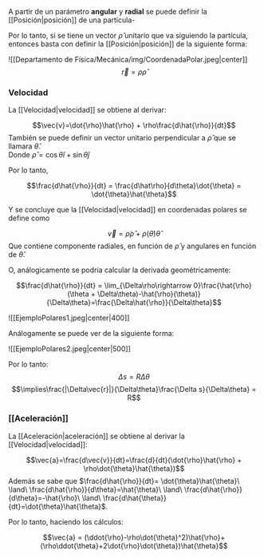 A partir de un parámetro **angular** y **radial** se puede definir la [[Posición|posición]] de una partícula-

Por lo tanto, si se tiene un vector $\hat\rho$ unitario que va siguiendo la partícula, entonces basta con definir la [[Posición|posición]] de la siguiente forma:

![[Departamento de Física/Mecánica/img/CoordenadaPolar.jpeg|center]]
$$\vec{r}=\rho\hat{\rho}$$ 
### Velocidad 

La [[Velocidad|velocidad]] se obtiene al derivar: 

$$\vec{v}=\dot{\rho}\hat{\rho} + \rho\frac{d\hat{\rho}}{dt}$$ 
También se puede definir un vector unitario perpendicular a $\hat{\rho}$ que se llamara $\hat{\theta}$.  
Donde $\hat{\rho}=\cos\theta\hat{i} + \sin\theta\hat{j}$ 

Por lo tanto, 

$$\frac{d\hat{\rho}}{dt} = \frac{d\hat\rho}{d\theta}\dot{\theta} = \dot{\theta}\hat{\theta}$$

Y se concluye que la [[Velocidad|velocidad]] en coordenadas polares se define como 

$$\vec{v} = \dot{\rho}\hat{\rho} + \rho(\dot{\theta})\hat{\theta}
$$
Que contiene componente radiales, en función de $\hat{\rho}$ y angulares en función de $\hat{\theta}$.  

O, análogicamente se podría calcular la derivada geométricamente: 

$$\frac{d\hat{\rho}}{dt} = \lim_{\Delta\rho\rightarrow 0}\frac{\hat{\rho}(\theta + \Delta\theta)-\hat{\rho}(\theta)}{\Delta\theta}=\frac{\Delta\hat{\rho}}{\Delta\theta}$$

![[EjemploPolares1.jpeg|center|400]]

 
Análogamente se puede ver de la siguiente forma: 

![[EjemploPolares2.jpeg|center|500]]

Por lo tanto: 
$$\Delta s = R\Delta\theta
$$
$$\implies\frac{|\Delta\vec{r}|}{\Delta\theta}\frac{\Delta s}{\Delta\theta} = R$$ 
### [[Aceleración]] 

La [[Aceleración|aceleración]] se obtiene al derivar la [[Velocidad|velocidad]]: 

$$\vec{a}=\frac{d\vec{v}}{dt}=\frac{d}{dt}(\dot{\rho}\hat{\rho} + \rho\dot{\theta}\hat{\theta})$$ 
Además se sabe que $\frac{d\hat{\rho}}{dt}= \dot{\theta}\hat{\theta}\ \land\ \frac{d\hat{\rho}}{d\theta}=\hat{\theta}\ \land\ \frac{d\hat{\rho}}{d\theta}=-\hat{\rho}\ \land\ \frac{d\hat{\theta}}{dt}=\dot{\theta}\hat{\theta}$.  

Por lo tanto, haciendo los cálculos: 

$$\vec{a} = (\ddot{\rho}-\rho\dot{\theta}^2)\hat{\rho}+(\rho\ddot{\theta}+2\dot{\rho}\dot{\theta})\hat{\theta}$$ 